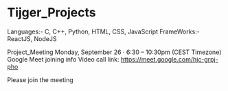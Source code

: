 # Tijger_Projects


Languages:- C, C++, Python, HTML, CSS, JavaScript
FrameWorks:- ReactJS, NodeJS

Project_Meeting
Monday, September 26 · 6:30 – 10:30pm (CEST Timezone)
Google Meet joining info
Video call link: https://meet.google.com/hjc-grpj-pho

Please join the meeting 
